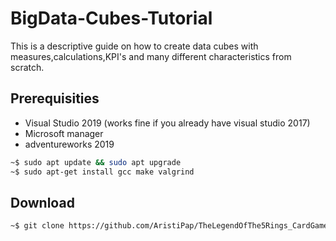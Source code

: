 # BigData-Cubes-Tutorial

This is a descriptive guide on how to create data cubes with measures,calculations,KPI's and many different characteristics from scratch.

## Prerequisities
-	Visual Studio 2019 (works fine if you already have visual studio 2017)
-	Microsoft manager
-	adventureworks 2019
```bash
~$ sudo apt update && sudo apt upgrade
~$ sudo apt-get install gcc make valgrind
```

## Download 

```bash
~$ git clone https://github.com/AristiPap/TheLegendOfThe5Rings_CardGame
```

